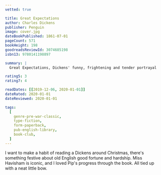 ```yaml
---
vetted: true

title: Great Expectations
author: Charles Dickens
publisher: Penguin
image: cover.jpg
dateBookPublished: 1861-07-01
pageCount: 571
bookHeight: 198
goodreadsReviewId: 3074685198
isbn13: 9780141198897

summary: |
  Great Expectations, Dickens' funny, frightening and tender portrayal of the orphan Pip's journey of self-discovery, is one of his best-loved works. Showing how a young man's life is transformed by a mysterious series of events - an encounter with an escaped prisoner; a visit to a black-hearted old woman and a beautiful girl; a fortune from a secret donor - Dickens' late novel is a masterpiece of psychological and moral truth, and Pip among his greatest creations.

rating5: 3
rating7: 4

readDates: [[2019-12-06, 2020-01-01]]
dateRated: 2020-01-01
dateReviewed: 2020-01-01

tags:
  [
    genre-pre-war-classic,
    type-fiction,
    form-paperback,
    pub-english-library,
    book-club,
  ]
---
```


I want to make a habit of reading a Dickens around Christmas, there's something festive about old English good fortune and hardship. Miss Havisham is iconic, and I loved Pip's progress through the book. All tied up with a neat little bow.
